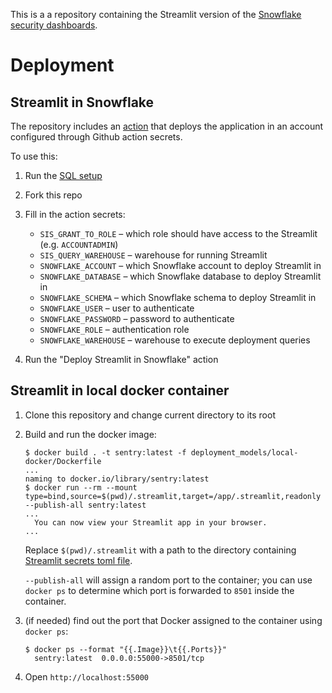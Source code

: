 This is a a repository containing the Streamlit version of the [Snowflake
security dashboards][1].

# Deployment

## Streamlit in Snowflake

The repository includes an [action][2] that deploys the application in an account
configured through Github action secrets.

To use this:

1. Run the [SQL setup](./deployment_models/Streamlit-in-Snowflake.sql)
2. Fork this repo
3. Fill in the action secrets:

    - `SIS_GRANT_TO_ROLE` – which role should have access to the Streamlit\
(e.g. `ACCOUNTADMIN`)
    - `SIS_QUERY_WAREHOUSE` – warehouse for running Streamlit
    - `SNOWFLAKE_ACCOUNT` – which Snowflake account to deploy Streamlit in
    - `SNOWFLAKE_DATABASE` – which Snowflake database to deploy Streamlit in
    - `SNOWFLAKE_SCHEMA` – which Snowflake schema to deploy Streamlit in
    - `SNOWFLAKE_USER` – user to authenticate
    - `SNOWFLAKE_PASSWORD` – password to authenticate
    - `SNOWFLAKE_ROLE` – authentication role
    - `SNOWFLAKE_WAREHOUSE` – warehouse to execute deployment queries

4. Run the "Deploy Streamlit in Snowflake" action

## Streamlit in local docker container

1. Clone this repository and change current directory to its root
2. Build and run the docker image:

    ```shell
    $ docker build . -t sentry:latest -f deployment_models/local-docker/Dockerfile
    ...
    naming to docker.io/library/sentry:latest
    $ docker run --rm --mount type=bind,source=$(pwd)/.streamlit,target=/app/.streamlit,readonly --publish-all sentry:latest
    ...
      You can now view your Streamlit app in your browser.
    ...
    ```

    Replace `$(pwd)/.streamlit` with a path to the directory containing
    [Streamlit secrets toml file][3].

    `--publish-all` will assign a random port to the container; you can use
    `docker ps` to determine which port is forwarded to `8501` inside the
    container.

3. (if needed) find out the port that Docker assigned to the container using
   `docker ps`:

   ```shell
   $ docker ps --format "{{.Image}}\t{{.Ports}}"
     sentry:latest	0.0.0.0:55000->8501/tcp
   ```

4. Open `http://localhost:55000`

[1]:
https://quickstarts.snowflake.com/guide/security_dashboards_for_snowflake/index.html

[2]:
./.github/workflows/deploy-streamlit-in-snowflake.yml

[3]:
https://docs.streamlit.io/streamlit-community-cloud/deploy-your-app/secrets-management

